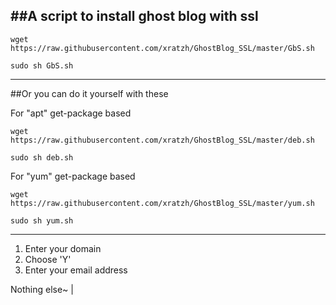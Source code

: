 ##A script to install ghost blog with ssl
------

```
wget https://raw.githubusercontent.com/xratzh/GhostBlog_SSL/master/GbS.sh  

sudo sh GbS.sh

```
------  



##Or you can do it yourself with these

For "apt" get-package based
```
wget https://raw.githubusercontent.com/xratzh/GhostBlog_SSL/master/deb.sh  

sudo sh deb.sh
```  

For "yum" get-package based
```
wget https://raw.githubusercontent.com/xratzh/GhostBlog_SSL/master/yum.sh  

sudo sh yum.sh
```  

------
1. Enter your domain
2. Choose 'Y'
3. Enter your email address
 
Nothing else~ |

